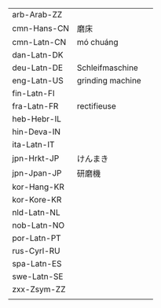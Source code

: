 | | | |
|-|-|-|
| arb-Arab-ZZ |  |  |
| cmn-Hans-CN | 磨床 |  |
| cmn-Latn-CN | mó chuáng |  |
| dan-Latn-DK |  |  |
| deu-Latn-DE | Schleifmaschine |  |
| eng-Latn-US | grinding machine |  |
| fin-Latn-FI |  |  |
| fra-Latn-FR | rectifieuse |  |
| heb-Hebr-IL |  |  |
| hin-Deva-IN |  |  |
| ita-Latn-IT |  |  |
| jpn-Hrkt-JP | けんまき |  |
| jpn-Jpan-JP | 研磨機 |  |
| kor-Hang-KR |  |  |
| kor-Kore-KR |  |  |
| nld-Latn-NL |  |  |
| nob-Latn-NO |  |  |
| por-Latn-PT |  |  |
| rus-Cyrl-RU |  |  |
| spa-Latn-ES |  |  |
| swe-Latn-SE |  |  |
| zxx-Zsym-ZZ |  |  |
|  |  |  |
